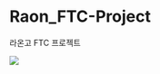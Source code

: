 # Raon_FTC-Project
라온고 FTC 프로젝트

<a href="https://github.com/devxb/gitanimals">
  <img src="https://render.gitanimals.org/farms/sino0276"/>
</a>

